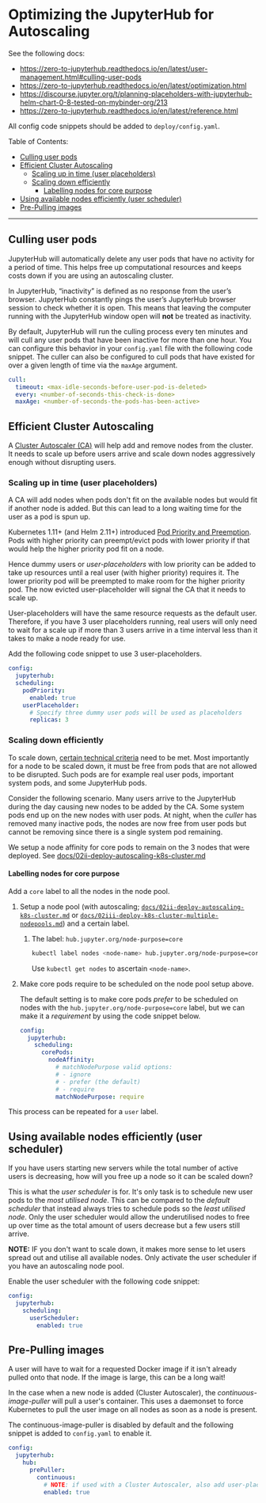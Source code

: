 # Optimizing the JupyterHub for Autoscaling

See the following docs:

- <https://zero-to-jupyterhub.readthedocs.io/en/latest/user-management.html#culling-user-pods>
- <https://zero-to-jupyterhub.readthedocs.io/en/latest/optimization.html>
- <https://discourse.jupyter.org/t/planning-placeholders-with-jupyterhub-helm-chart-0-8-tested-on-mybinder-org/213>
- <https://zero-to-jupyterhub.readthedocs.io/en/latest/reference.html>

All config code snippets should be added to `deploy/config.yaml`.

Table of Contents:

- [Culling user pods](#culling-user-pods)
- [Efficient Cluster Autoscaling](#efficient-cluster-autoscaling)
  - [Scaling up in time (user placeholders)](#scaling-up-in-time-user-placeholders)
  - [Scaling down efficiently](#scaling-down-efficiently)
    - [Labelling nodes for core purpose](#labelling-nodes-for-core-purpose)
- [Using available nodes efficiently (user scheduler)](#using-available-nodes-efficiently-user-scheduler)
- [Pre-Pulling images](#pre-pulling-images)

---

## Culling user pods

JupyterHub will automatically delete any user pods that have no activity for a period of time.
This helps free up computational resources and keeps costs down if you are using an autoscaling cluster.

In JupyterHub, “inactivity” is defined as no response from the user’s browser.
JupyterHub constantly pings the user’s JupyterHub browser session to check whether it is open.
This means that leaving the computer running with the JupyterHub window open will **not** be treated as inactivity.

By default, JupyterHub will run the culling process every ten minutes and will cull any user pods that have been inactive for more than one hour.
You can configure this behavior in your `config.yaml` file with the following code snippet.
The culler can also be configured to cull pods that have existed for over a given length of time via the `maxAge` argument.

```yaml
cull:
  timeout: <max-idle-seconds-before-user-pod-is-deleted>
  every: <number-of-seconds-this-check-is-done>
  maxAge: <number-of-seconds-the-pods-has-been-active>
```

## Efficient Cluster Autoscaling

A [Cluster Autoscaler (CA)](https://github.com/kubernetes/autoscaler/tree/master/cluster-autoscaler) will help add and remove nodes from the cluster.
It needs to scale up before users arrive and scale down nodes aggressively enough without disrupting users.

### Scaling up in time (user placeholders)

A CA will add nodes when pods don't fit on the available nodes but would fit if another node is added.
But this can lead to a long waiting time for the user as a pod is spun up.

Kubernetes 1.11+ (and Helm 2.11+) introduced [Pod Priority and Preemption](https://kubernetes.io/docs/concepts/configuration/pod-priority-preemption/).
Pods with higher priority can preempt/evict pods with lower priority if that would help the higher priority pod fit on a node.

Hence dummy users or _user-placeholders_ with low priority can be added to take up resources until a real user (with higher priority) requires it.
The lower priority pod will be preempted to make room for the higher priority pod.
The now evicted user-placeholder will signal the CA that it needs to scale up.

User-placeholders will have the same resource requests as the default user.
Therefore, if you have 3 user placeholders running, real users will only need to wait for a scale up if more than 3 users arrive in a time interval less than it takes to make a node ready for use.

Add the following code snippet to use 3 user-placeholders.

```yaml
config:
  jupyterhub:
  scheduling:
    podPriority:
      enabled: true
    userPlaceholder:
      # Specify three dummy user pods will be used as placeholders
      replicas: 3
```

### Scaling down efficiently

To scale down, [certain technical criteria](https://github.com/kubernetes/autoscaler/blob/master/cluster-autoscaler/FAQ.md#what-types-of-pods-can-prevent-ca-from-removing-a-node) need to be met.
Most importantly for a node to be scaled down, it must be free from pods that are not allowed to be disrupted.
Such pods are for example real user pods, important system pods, and some JupyterHub pods.

Consider the following scenario.
Many users arrive to the JupyterHub during the day causing new nodes to be added by the CA.
Some system pods end up on the new nodes with user pods.
At night, when the _culler_ has removed many inactive pods, the nodes are now free from user pods but cannot be removing since there is a single system pod remaining.

We setup a node affinity for core pods to remain on the 3 nodes that were deployed.
See [docs/02ii-deploy-autoscaling-k8s-cluster.md](02ii-deploy-autoscaling-k8s-cluster.md)

#### Labelling nodes for core purpose

Add a `core` label to all the nodes in the node pool.

1. Setup a node pool (with autoscaling; [`docs/02ii-deploy-autoscaling-k8s-cluster.md`](02ii-deploy-autoscaling-k8s-cluster.md) or [`docs/02iii-deploy-k8s-cluster-multiple-nodepools.md`](02iii-deploy-k8s-cluster-multiple-nodepools.md)) and a certain label.

   1. The label: `hub.jupyter.org/node-purpose=core`

      ```bash
      kubectl label nodes <node-name> hub.jupyter.org/node-purpose=core
      ```

      Use `kubectl get nodes` to ascertain `<node-name>`.

2. Make core pods require to be scheduled on the node pool setup above.

   The default setting is to make core pods _prefer_ to be scheduled on nodes with the `hub.jupyter.org/node-purpose=core` label, but we can make it a _requirement_ by using the code snippet below.

   ```yaml
   config:
     jupyterhub:
       scheduling:
         corePods:
           nodeAffinity:
             # matchNodePurpose valid options:
             # - ignore
             # - prefer (the default)
             # - require
             matchNodePurpose: require
   ```

This process can be repeated for a `user` label.

## Using available nodes efficiently (user scheduler)

If you have users starting new servers while the total number of active users is decreasing, how will you free up a node so it can be scaled down?

This is what the _user scheduler_ is for.
It's only task is to schedule new user pods to the _most utilised node_.
This can be compared to the _default scheduler_ that instead always tries to schedule pods so the _least utilised node_.
Only the user scheduler would allow the underutilised nodes to free up over time as the total amount of users decrease but a few users still arrive.

**NOTE:** IF you don't want to scale down, it makes more sense to let users spread out and utilise all available nodes.
Only activate the user scheduler if you have an autoscaling node pool.

Enable the user scheduler with the following code snippet:

```yaml
config:
  jupyterhub:
    scheduling:
      userScheduler:
        enabled: true
```

## Pre-Pulling images

A user will have to wait for a requested Docker image if it isn't already pulled onto that node.
If the image is large, this can be a long wait!

In the case when a new node is added (Cluster Autoscaler), the _continuous-image-puller_ will pull a user's container.
This uses a daemonset to force Kubernetes to pull the user image on all nodes as soon as a node is present.

The continuous-image-puller is disabled by default and the following snippet is added to `config.yaml` to enable it.

```yaml
config:
  jupyterhub:
    hub:
      prePuller:
        continuous:
          # NOTE: if used with a Cluster Autoscaler, also add user-placeholders
          enabled: true
```
